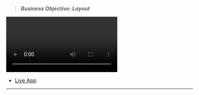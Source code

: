 > **_Business Objective: Layout_**

<video src="notes/app.mp4" controls title="Title"></video>

- [Live App](https://react-vite-projects-10-grocery-bud.netlify.app/)

---
